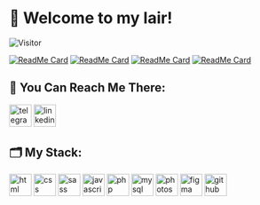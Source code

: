 <h1>&#128075; Welcome to my lair!</h1>

![Visitor](https://visitor-badge.laobi.icu/badge?page_id=d1mkn)

<!--<details><summary><h2>&#10068; About Me:</h2>
<p>My name is Dmytro and I want to tell you how I ended up here.</summary> At the moment I am employed as a sales manager, but I am no longer interested in this. I want to create something new and work on interesting projects, I want my work to be enjoyable. Working in sales helped me level up my soft skills, but I think it's time to move on. Ever since my school years, I was interested in the design of computers, I liked to study articles about fixing software malfunctions, and I constantly experimented in this direction. In middle school, I helped a high school student with his website. At that time I did not take it seriously, it was curious and nothing more. But now you see me here and I'm ready to say that I intend to connect my life with development.</p><br></details>

<i>&#128214; I'm Currently Learning:</i> React-->

[![ReadMe Card](https://github-readme-stats.vercel.app/api/pin/?username=d1mkn&repo=IceCream&theme=midnight-purple)](https://github.com/d1mkn/IceCream)
[![ReadMe Card](https://github-readme-stats.vercel.app/api/pin/?username=d1mkn&repo=weather-app&theme=midnight-purple)](https://github.com/d1mkn/weather-app)
[![ReadMe Card](https://github-readme-stats.vercel.app/api/pin/?username=d1mkn&repo=WebStudio&theme=midnight-purple)](https://github.com/d1mkn/WebStudio)
[![ReadMe Card](https://github-readme-stats.vercel.app/api/pin/?username=Serhii-Ivasiuk&repo=book-js-team-project&theme=midnight-purple)](https://github.com/Serhii-Ivasiuk/book-js-team-project)

<h2>&#128241; You Can Reach Me There:</h2>
<a href="https://t.me/d1mkn"><img width="40" src="https://cdn-icons-png.flaticon.com/512/3536/3536705.png" alt="telegram"></a> <a href="https://www.linkedin.com/in/dmytro-hubin-545697240/"><img width="40" src="https://cdn-icons-png.flaticon.com/512/1384/1384046.png" alt="linkedin"></a>

<h2>&#128450; My Stack:</h2>
<p align="left">
<img width="40" title="html" src="https://cdn-icons-png.flaticon.com/512/1/1840.png" alt="html"> 
<img width="40" title="css" src="https://cdn-icons-png.flaticon.com/512/2/2148.png" alt="css">
<img width="40" title="sass" src="https://i.imgur.com/BbW2gx9.png" alt="sass">
<img width="40" title="javascript" src="https://cdn-icons-png.flaticon.com/512/1/1492.png" alt="javascript">
<img width="40" title="php" src="https://www.svgrepo.com/show/150351/php-programming-language.svg" alt="php">
<img width="40" title="mysql" src="https://cdn-icons-png.flaticon.com/512/5968/5968363.png" alt="mysql">
<img width="40" title="photoshop" src="https://cdn-icons-png.flaticon.com/512/1/1781.png" alt="photoshop">
<img width="40" title="figma" src="https://cdn-icons-png.flaticon.com/512/5968/5968719.png" alt="figma">
<img width="40" title="github" src="https://cdn-icons-png.flaticon.com/512/38/38401.png" alt="github">
</p>
